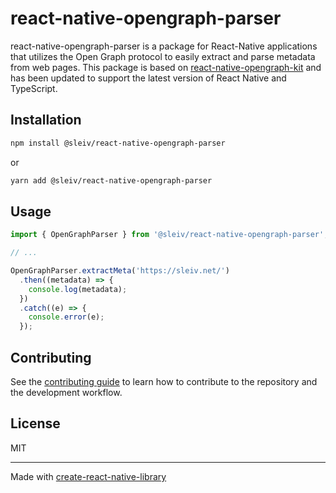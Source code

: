 # react-native-opengraph-parser

react-native-opengraph-parser is a package for React-Native applications that utilizes the Open Graph protocol to easily extract and parse metadata from web pages. This package is based on [react-native-opengraph-kit](https://github.com/Osedea/react-native-opengraph-kit) and has been updated to support the latest version of React Native and TypeScript.

## Installation

```sh
npm install @sleiv/react-native-opengraph-parser
```

or

```sh
yarn add @sleiv/react-native-opengraph-parser
```

## Usage

```js
import { OpenGraphParser } from '@sleiv/react-native-opengraph-parser';

// ...

OpenGraphParser.extractMeta('https://sleiv.net/')
  .then((metadata) => {
    console.log(metadata);
  })
  .catch((e) => {
    console.error(e);
  });
```

## Contributing

See the [contributing guide](CONTRIBUTING.md) to learn how to contribute to the repository and the development workflow.

## License

MIT

---

Made with [create-react-native-library](https://github.com/callstack/react-native-builder-bob)
